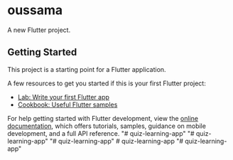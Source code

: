 # oussama

A new Flutter project.

## Getting Started

This project is a starting point for a Flutter application.

A few resources to get you started if this is your first Flutter project:

- [Lab: Write your first Flutter app](https://docs.flutter.dev/get-started/codelab)
- [Cookbook: Useful Flutter samples](https://docs.flutter.dev/cookbook)

For help getting started with Flutter development, view the
[online documentation](https://docs.flutter.dev/), which offers tutorials,
samples, guidance on mobile development, and a full API reference.
"# quiz-learning-app" 
"# quiz-learning-app" 
"# quiz-learning-app" 
#   q u i z - l e a r n i n g - a p p  
 "# quiz-learning-app" 
